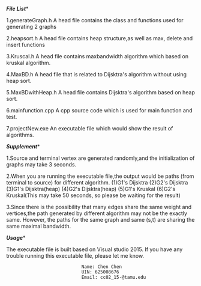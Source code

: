 ***********File List************

1.generateGraph.h          A head file contains the class and functions used for generating 2 graphs

2.heapsort.h 	           A head file contains heap structure,as well as max, delete and insert functions

3.Kruscal.h                A head file contains maxbandwidth algorithm which based on kruskal algorithm.

4.MaxBD.h                  A head file that is related to Dijsktra's algorithm without using heap sort.

5.MaxBDwithHeap.h 	   A head file contains	Dijsktra's algorithm based on heap sort.

6.mainfunction.cpp	   A cpp source code which is used for main function and test.

7.projectNew.exe           An executable file which would show the result of algorithms.

***********Supplement************

1.Source and terminal vertex are generated randomly,and the initialization of graphs may take 3 seconds.

2.When you are running the executable file,the output would be paths (from terminal to source) for different algorithm.
  (1)G1's Dijsktra
  (2)G2's Dijsktra
  (3)G1's Dijsktra(heap)
  (4)G2's Dijsktra(heap)
  (5)G1's Kruskal
  (6)G2's Kruskal(This may take 50 seconds, so please be waiting for the result)

3.Since there is the possibility that many edges share the same weight and vertices,the path generated by different algorithm may not be the exactly same. However, the paths for the same graph and same (s,t) are sharing the same maximal bandwidth.

***********Usage************          

The executable file is built based on Visual studio 2015. 
If you have any trouble running this executable file, please let me know.

								Name: Chen Chen
								UIN: 625008676
								Email: cc02_15-@tamu.edu
